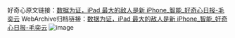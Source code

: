 好奇心原文链接：[数据为证，iPad 最大的敌人是新 iPhone_智能_好奇心日报-毛奕云](https://www.qdaily.com/articles/3918.html)
WebArchive归档链接：[数据为证，iPad 最大的敌人是新 iPhone_智能_好奇心日报-毛奕云](http://web.archive.org/web/20190623153219/https://www.qdaily.com/articles/3918.html)
![image](http://ww3.sinaimg.cn/large/007d5XDply1g3vdk9b0a8j30u02s9e81)